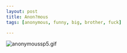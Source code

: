 ```yaml
--- 
layout: post
title: Anon?mous
tags: [anonymous, funny, big, brother, fuck]

---
```

<img src="{{ site.url }}/images/2008/02/anonymoussp5.gif" alt="anonymoussp5.gif" />
